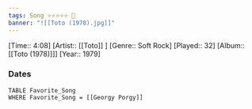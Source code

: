 ```yaml
---
tags: Song ⭐⭐⭐⭐⭐ 💛
banner: "![[Toto (1978).jpg]]"
---
```

[Time:: 4:08]
[Artist:: [[Toto]] ]
[Genre:: Soft Rock]
[Played:: 32]
[Album:: [[Toto (1978)]]]
[Year:: 1979]
### Dates
````dataview
TABLE Favorite_Song
WHERE Favorite_Song = [[Georgy Porgy]]
````